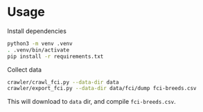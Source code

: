 
# Usage

Install dependencies
```sh
python3 -m venv .venv
. .venv/bin/activate
pip install -r requirements.txt
```

Collect data
```sh
crawler/crawl_fci.py --data-dir data
crawler/export_fci.py --data-dir data/fci/dump fci-breeds.csv
```

This will download to `data` dir, and compile `fci-breeds.csv`.
